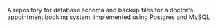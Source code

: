 A repository for database schema and backup files for a doctor's appointment booking system, implemented using Postgres and MySQL
